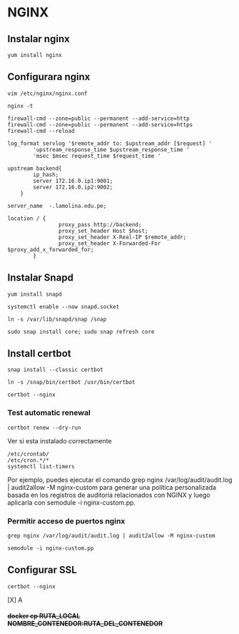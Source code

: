 # NGINX

## Instalar nginx

`yum install nginx`

## Configurara nginx

`vim /etc/nginx/nginx.conf`

`nginx -t`

```
firewall-cmd --zone=public --permanent --add-service=http
firewall-cmd --zone=public --permanent --add-service=https
firewall-cmd --reload
```

```
log_format servlog '$remote_addr to: $upstream_addr [$request] '
        'upstream_response_time $upstream_response_time '
        'msec $msec request_time $request_time '
```

```
upstream backend{
        ip_hash;
        server 172.16.0.ip1:9001;
        server 172.16.0.ip2:9002;
    }
```

```
server_name  -.lamolina.edu.pe;
```

```
location / {
                proxy_pass http://backend;
                proxy_set_header Host $host;
                proxy_set_header X-Real-IP $remote_addr;
                proxy_set_header X-Forwarded-For $proxy_add_x_forwarded_for;
        }
```

## Instalar Snapd

`yum install snapd`

`systemctl enable --now snapd.socket`

`ln -s /var/lib/snapd/snap /snap`

`sudo snap install core; sudo snap refresh core`

## Install certbot

`snap install --classic certbot`

`ln -s /snap/bin/certbot /usr/bin/certbot`

`certbot --nginx`

### Test automatic renewal

`certbot renew --dry-run`

Ver si esta instalado correctamente

```
/etc/crontab/
/etc/cron.*/*
systemctl list-timers
```

Por ejemplo, puedes ejecutar el comando grep nginx /var/log/audit/audit.log | audit2allow -M nginx-custom para generar una política personalizada basada en los registros de auditoría relacionados con NGINX y luego aplicarla con semodule -i nginx-custom.pp.

### Permitir acceso de puertos nginx

`grep nginx /var/log/audit/audit.log | audit2allow -M nginx-custom`

`semodule -i nginx-custom.pp`

## **Configurar SSL**

`certbot --nginx`

[X] A

#### ~~docker cp RUTA_LOCAL NOMBRE_CONTENEDOR:RUTA_DEL_CONTENEDOR~~

